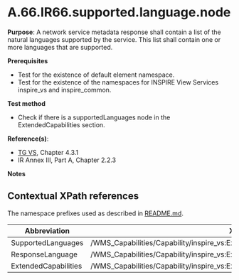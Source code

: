 # A.66.IR66.supported.language.node

**Purpose**: A network service metadata response shall contain a list of the natural languages supported by the service. This list shall contain one or more languages that are supported.

**Prerequisites**

* Test for the existence of default element namespace.
* Test for the existence of the namespaces for INSPIRE View Services inspire_vs and inspire_common.

**Test method**

* Check if there is a supportedLanguages node in the ExtendedCapabilities section.

**Reference(s)**: 
* [TG VS](README.md#ref_TG_VS), Chapter 4.3.1
* IR Annex III, Part A, Chapter 2.2.3

**Notes**

## Contextual XPath references

The namespace prefixes used as described in [README.md](README.md#namespaces).

Abbreviation                                               |  XPath expression
---------------------------------------------------------- | -------------------------------------------------------------------------
SupportedLanguages <a name="SupportedLanguages"></a>   | /WMS_Capabilities/Capability/inspire_vs:ExtendedCapabilities/inspire_common:SupportedLanguages
ResponseLanguage <a name="ResponseLanguage"></a>   | /WMS_Capabilities/Capability/inspire_vs:ExtendedCapabilities/inspire_common:ResponseLanguage
ExtendedCapabilities <a name="ExtendedCapabilities"></a>   | /WMS_Capabilities/Capability/inspire_vs:ExtendedCapabilities
